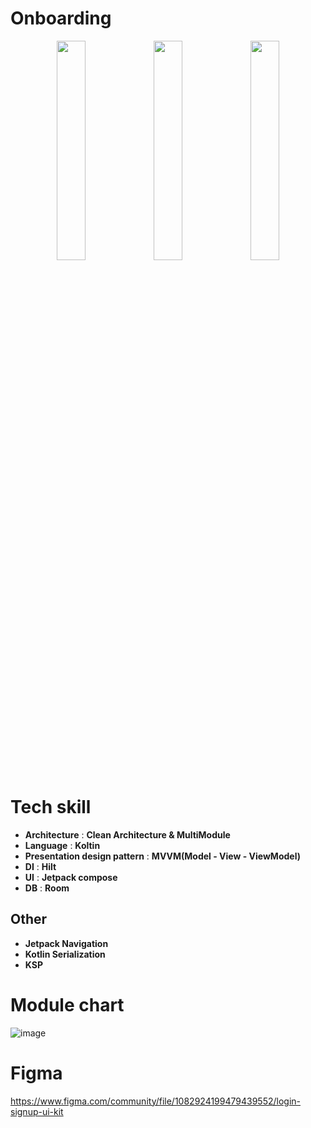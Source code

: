 # Onboarding
<div align="center">
  <img src="https://github.com/user-attachments/assets/fc066bf5-5598-4bc0-b191-8c3fbe0bd029" width=30% height=30%/>
  <img src="https://github.com/user-attachments/assets/4d7a8252-6d24-4864-89ae-73b9b8419343" width=30% height=30%/>
  <img src="https://github.com/user-attachments/assets/7ee40af8-0cec-4e48-9620-1f49f7b7d01d" width=30% height=30%/>
</div> 

# Tech skill
- **Architecture** : **Clean Architecture & MultiModule**
- **Language** : **Koltin**
- **Presentation design pattern** : **MVVM(Model - View - ViewModel)**
- **DI** : **Hilt**
- **UI** : **Jetpack compose**
- **DB** : **Room**
## Other
- **Jetpack Navigation**
- **Kotlin Serialization**
- **KSP**

# Module chart
![image](https://github.com/user-attachments/assets/a2a4e121-f8ec-4370-a469-03b01bec1afd)

# Figma

https://www.figma.com/community/file/1082924199479439552/login-signup-ui-kit
